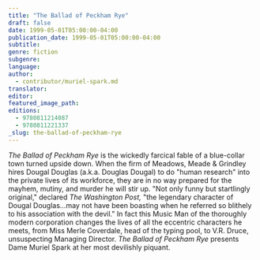 ```yaml
---
title: "The Ballad of Peckham Rye"
draft: false
date: 1999-05-01T05:00:00-04:00
publication_date: 1999-05-01T05:00:00-04:00
subtitle:
genre: fiction
subgenre:
language:
author:
  - contributor/muriel-spark.md
translator:
editor:
featured_image_path:
editions:
  - 9780811214087
  - 9780811221337
_slug: the-ballad-of-peckham-rye
---
```


_The Ballad of Peckham Rye_ is the wickedly farcical fable of a blue-collar town turned upside down. When the firm of Meadows, Meade & Grindley hires Dougal Douglas (a.k.a. Douglas Dougal) to do "human research" into the private lives of its workforce, they are in no way prepared for the mayhem, mutiny, and murder he will stir up. "Not only funny but startlingly original," declared _The Washington Post,_ "the legendary character of Dougal Douglas...may not have been boasting when he referred so blithely to his association with the devil." In fact this Music Man of the thoroughly modern corporation changes the lives of all the eccentric characters he meets, from Miss Merle Coverdale, head of the typing pool, to V.R. Druce, unsuspecting Managing Director. _The Ballad of Peckham Rye_ presents Dame Muriel Spark at her most devilishly piquant.

